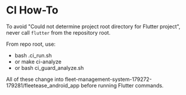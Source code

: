 # CI How-To

To avoid "Could not determine project root directory for Flutter project", never call `flutter` from the repository root.

From repo root, use:
- bash .ci_run.sh
- or make ci-analyze
- or bash ci_guard_analyze.sh

All of these change into fleet-management-system-179272-179281/fleetease_android_app before running Flutter commands.
